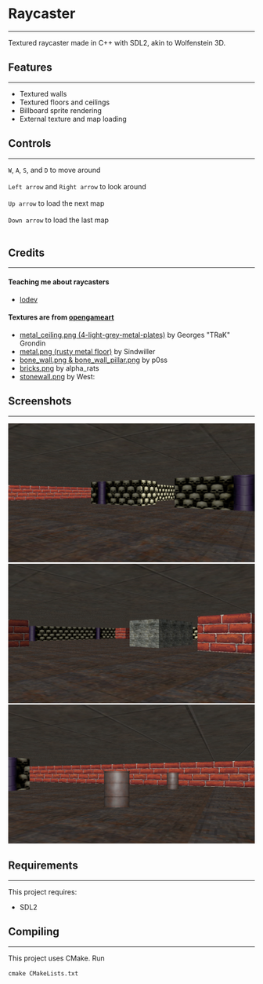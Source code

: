 # Raycaster
***
Textured raycaster made in C++ with SDL2, akin to Wolfenstein 3D.

## Features
***
* Textured walls
* Textured floors and ceilings
* Billboard sprite rendering
* External texture and map loading

## Controls
***
`W`, `A`, `S`, and `D` to move around <br><br>
`Left arrow` and `Right arrow` to look around <br><br>
`Up arrow` to load the next map <br><br>
`Down arrow` to load the last map <br><br>

## Credits
***

#### Teaching me about raycasters

* [lodev](https://lodev.org/cgtutor/raycasting.html)

#### Textures are from [opengameart](https://opengameart.org)

* [metal_ceiling.png (4-light-grey-metal-plates)](https://opengameart.org/content/4-light-grey-metal-plates) by Georges "TRaK" Grondin <br>
* [metal.png (rusty metal floor)](https://opengameart.org/content/rusty-metal-floor-texture) by Sindwiller <br>
* [bone_wall.png & bone_wall_pillar.png](https://opengameart.org/content/skull-wall) by p0ss <br>
* [bricks.png](https://opengameart.org/content/bricks-tiled-texture-64x64) by alpha_rats<br>
* [stonewall.png](https://opengameart.org/node/8041) by West:

## Screenshots
***
![screenshot1](screenshots/screenshot1.png)
![screenshot2](screenshots/screenshot2.png)
![screenshot3](screenshots/screenshot3.png)

## Requirements
***
This project requires:

* SDL2

## Compiling
***
This project uses CMake. Run 
```
cmake CMakeLists.txt
```
